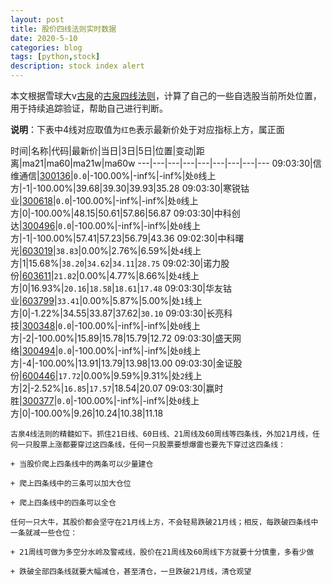 ```yaml
---
layout: post
title: 股价四线法则实时数据
date: 2020-5-10
categories: blog
tags: [python,stock]
description: stock index alert
---
```



本文根据雪球大v[古泉](https://xueqiu.com/u/7148646888)的[古泉四线法则](https://xueqiu.com/7148646888/130498192)，计算了自己的一些自选股当前所处位置，用于持续追踪验证，帮助自己进行判断。

**说明**：下表中4线对应取值为`红色`表示最新价处于对应指标上方，属正面

时间|名称|代码|最新价|当日|3日|5日|位置|变动|距离|ma21|ma60|ma21w|ma60w
---|---|---|---|---|---|---|---|---
09:03:30|信维通信|[300136](https://xueqiu.com/S/SZ300136)|`0.0`|-100.00%|-inf%|-inf%|处`0`线上方|-1|-100.00%|39.68|39.30|39.93|35.28
09:03:30|寒锐钴业|[300618](https://xueqiu.com/S/SZ300618)|`0.0`|-100.00%|-inf%|-inf%|处`0`线上方|0|-100.00%|48.15|50.61|57.86|56.87
09:03:30|中科创达|[300496](https://xueqiu.com/S/SZ300496)|`0.0`|-100.00%|-inf%|-inf%|处`0`线上方|-1|-100.00%|57.41|57.23|56.79|43.36
09:02:30|中科曙光|[603019](https://xueqiu.com/S/SH603019)|`38.83`|0.00%|2.76%|6.59%|处`4`线上方|1|15.68%|`38.20`|`34.62`|`34.11`|`28.75`
09:02:30|诺力股份|[603611](https://xueqiu.com/S/SH603611)|`21.82`|0.00%|4.77%|8.66%|处`4`线上方|0|16.93%|`20.16`|`18.58`|`18.61`|`17.48`
09:03:30|华友钴业|[603799](https://xueqiu.com/S/SH603799)|`33.41`|0.00%|5.87%|5.00%|处`1`线上方|0|-1.22%|34.55|33.87|37.62|`30.10`
09:03:30|长亮科技|[300348](https://xueqiu.com/S/SZ300348)|`0.0`|-100.00%|-inf%|-inf%|处`0`线上方|-2|-100.00%|15.89|15.78|15.79|12.72
09:03:30|盛天网络|[300494](https://xueqiu.com/S/SZ300494)|`0.0`|-100.00%|-inf%|-inf%|处`0`线上方|-4|-100.00%|13.91|13.79|13.98|13.00
09:03:30|金证股份|[600446](https://xueqiu.com/S/SH600446)|`17.72`|0.00%|9.59%|9.31%|处`2`线上方|2|-2.52%|`16.85`|`17.57`|18.54|20.07
09:03:30|赢时胜|[300377](https://xueqiu.com/S/SZ300377)|`0.0`|-100.00%|-inf%|-inf%|处`0`线上方|0|-100.00%|9.26|10.24|10.38|11.18

```
古泉4线法则的精髓如下。抓住21日线、60日线、21周线及60周线等四条线，外加21月线，任何一只股票上涨都要穿过这四条线，任何一只股票要想爆雷也要先下穿过这四条线：

+ 当股价爬上四条线中的两条可以少量建仓

+ 爬上四条线中的三条可以加大仓位

+ 爬上四条线中的四条可以全仓

任何一只大牛，其股价都会坚守在21月线上方，不会轻易跌破21月线；相反，每跌破四条线中一条就减一些仓位：

+ 21周线可做为多空分水岭及警戒线，股价在21周线及60周线下方就要十分慎重，多看少做

+ 跌破全部四条线就要大幅减仓，甚至清仓，一旦跌破21月线，清仓观望
```